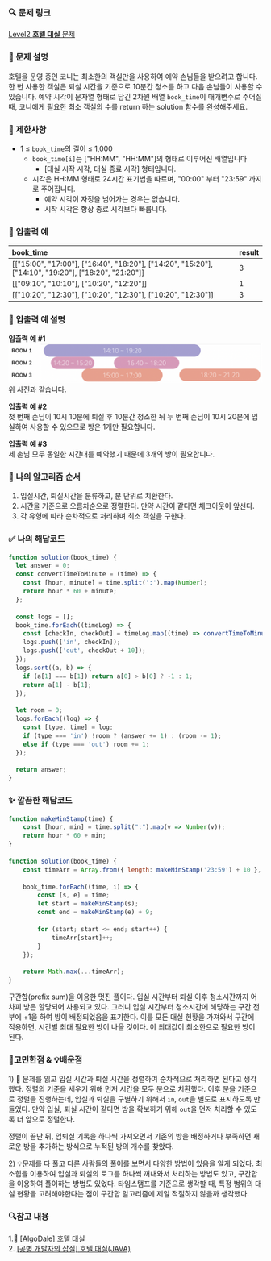 ### 🔍 문제 링크
[Level2 **호텔 대실** 문제](https://school.programmers.co.kr/learn/courses/30/lessons/155651)

### 📘 문제 설명
호텔을 운영 중인 코니는 최소한의 객실만을 사용하여 예약 손님들을 받으려고 합니다. 한 번 사용한 객실은 퇴실 시간을 기준으로 10분간 청소를 하고 다음 손님들이 사용할 수 있습니다.
예약 시각이 문자열 형태로 담긴 2차원 배열 `book_time`이 매개변수로 주어질 때, 코니에게 필요한 최소 객실의 수를 return 하는 solution 함수를 완성해주세요.

### 📕 제한사항
- 1 ≤ `book_time`의 길이 ≤ 1,000
  - `book_time[i]`는 ["HH:MM", "HH:MM"]의 형태로 이루어진 배열입니다
    - [대실 시작 시각, 대실 종료 시각] 형태입니다.
  - 시각은 HH:MM 형태로 24시간 표기법을 따르며, "00:00" 부터 "23:59" 까지로 주어집니다.
    - 예약 시각이 자정을 넘어가는 경우는 없습니다.
    - 시작 시각은 항상 종료 시각보다 빠릅니다.

### 📙 입출력 예
|book_time|result|
|:---|:---|
|[["15:00", "17:00"], ["16:40", "18:20"], ["14:20", "15:20"], ["14:10", "19:20"], ["18:20", "21:20"]]|3|
|[["09:10", "10:10"], ["10:20", "12:20"]]|1|
|[["10:20", "12:30"], ["10:20", "12:30"], ["10:20", "12:30"]]|3|

### 📒 입출력 예 설명
**입출력 예 #1**  
![ex1](./imgs/ex1.png)
위 사진과 같습니다.

**입출력 예 #2**  \
첫 번째 손님이 10시 10분에 퇴실 후 10분간 청소한 뒤 두 번째 손님이 10시 20분에 입실하여 사용할 수 있으므로 방은 1개만 필요합니다.

**입출력 예 #3**  
세 손님 모두 동일한 시간대를 예약했기 때문에 3개의 방이 필요합니다.

### 📔 나의 알고리즘 순서
1. 입실시간, 퇴실시간을 분류하고, 분 단위로 치환한다.
2. 시간을 기준으로 오름차순으로 정렬한다. 만약 시간이 같다면 체크아웃이 앞선다.
3. 각 유형에 따라 순차적으로 처리하며 최소 객실을 구한다.

### ✅ 나의 해답코드
```javascript
function solution(book_time) {
  let answer = 0;
  const convertTimeToMinute = (time) => {
    const [hour, minute] = time.split(':').map(Number);
    return hour * 60 + minute;
  };

  const logs = [];
  book_time.forEach((timeLog) => {
    const [checkIn, checkOut] = timeLog.map((time) => convertTimeToMinute(time));
    logs.push(['in', checkIn]);
    logs.push(['out', checkOut + 10]);
  });
  logs.sort((a, b) => {
    if (a[1] === b[1]) return a[0] > b[0] ? -1 : 1;
    return a[1] - b[1];
  });

  let room = 0;
  logs.forEach((log) => {
    const [type, time] = log;
    if (type === 'in') !room ? (answer += 1) : (room -= 1);
    else if (type === 'out') room += 1;
  });

  return answer;
}
```

### ✨ 깔끔한 해답코드
```javascript
function makeMinStamp(time) {
    const [hour, min] = time.split(":").map(v => Number(v));
    return hour * 60 + min;
}

function solution(book_time) {
    const timeArr = Array.from({ length: makeMinStamp('23:59') + 10 }, () => 0);

    book_time.forEach((time, i) => {
        const [s, e] = time;
        let start = makeMinStamp(s);
        const end = makeMinStamp(e) + 9;

        for (start; start <= end; start++) {
            timeArr[start]++;
        }
    });

    return Math.max(...timeArr);
}
```
구간합(prefix sum)을 이용한 멋진 풀이다. 입실 시간부터 퇴실 이후 청소시간까지 어차피 방은 할당되어 사용되고 있다. 그러니 입실 시간부터 청소시간에 해당하는 구간 전부에 +1을 하여 방이 배정되었음을 표기한다. 이를 모든 대실 현황을 가져와서 구간에 적용하면, 시간별 최대 필요한 방이 나올 것이다. 이 최대값이 최소한으로 필요한 방이 된다.

### 🤔고민한점 & 💡배운점
1\) 🤔 문제를 읽고 입실 시간과 퇴실 시간을 정렬하여 순차적으로 처리하면 된다고 생각했다. 정렬의 기준을 세우기 위해 먼저 시간을 모두 분으로 치환했다. 이후 분을 기준으로 정렬을 진행하는데, 입실과 퇴실을 구별하기 위해서 `in`, `out`을 별도로 표시하도록 만들었다. 만약 입실, 퇴실 시간이 같다면 방을 확보하기 위해 `out`을 먼저 처리할 수 있도록 더 앞으로 정렬한다.

정렬이 끝난 뒤, 입퇴실 기록을 하나씩 가져오면서 기존의 방을 배정하거나 부족하면 새로운 방을 추가하는 방식으로 누적된 방의 개수를 찾았다.

2\) 💡문제를 다 풀고 다른 사람들의 풀이를 보면서 다양한 방법이 있음을 알게 되었다. 최소힙을 이용하여 입실과 퇴실의 로그를 하나씩 꺼내와서 처리하는 방법도 있고, 구간합을 이용하여 풀이하는 방법도 있었다. 타임스탬프를 기준으로 생각할 때, 특정 범위의 대실 현황을 고려해야한다는 점이 구간합 알고리즘에 제일 적절하지 않을까 생각했다.

### 🔍참고 내용
1.🌟 [\[AlgoDale\] 호텔 대실](https://www.algodale.com/problems/%ED%98%B8%ED%85%94-%EB%8C%80%EC%8B%A4/)  
2. [\[공병 개발자의 삽질\] 호텔 대실(JAVA)](https://ksb-dev.tistory.com/269)